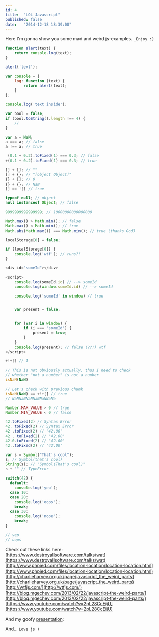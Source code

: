 ```yaml
---
id: 4
title:  "LOL Javascript"
published: false
date:   "2014-12-18 18:39:08"
---
```



Here I'm gonna show you some mad and weird js-examples. `_Enjoy :)`

```js
function alert(text) {
    return console.log(text);
}

alert('text');
```

```js
var console = {
    log: function (text) {
        return alert(text);
    }
};

console.log('text inside');
```


```js
var bool = false;
if (bool.toString().length !== 4) {
    //
}
```


```js
var a = NaN;
a === a; // false
a !== a; // true
```


```js
 (0.1 + 0.2).toFixed(1) === 0.3; // false
+(0.1 + 0.2).toFixed(1) === 0.3; // true
```


```js
[] + []; // ""
[] + {}; // "[object Object]"
{} + []; // 0
{} + {}; // NaN
[] == ![] // true
```


```js
typeof null; // object
null instanceof Object; // false
```


```js
9999999999999999; // 10000000000000000
```


```js
Math.max() > Math.min(); // false
Math.max() < Math.min(); // true
Math.abs(Math.max()) === Math.min(); // true (thanks God)
```


```js
localStorage[0] = false;

if (localStorage[0]) {
    console.log('wtf'); // runs?!
}
```



```js
<div id="someId"></div>

<script>
    console.log(someId.id) // --> someId
    console.log(window.someId.id) // --> someId

    console.log('someId' in window) // true


    var present = false;


    for (var i in window) {
        if (i === 'someId') {
            present = true;
        }
    }
    console.log(present); // false (??!) wtf
</script>
```

```js
+!+[] // 1
```

```js
// This is not obviously actually, thus I need to check
// whether "not a number" is not a number
isNaN(NaN)

// Let's check with previous chunk
isNaN(NaN) == +!+[] // true
// NaNNaNNaNNaNNaNNaNa

```

```js
Number.MAX_VALUE > 0 // true
Number.MIN_VALUE < 0 // false
```

```js
42.toFixed(2) // Syntax Error
42. toFixed(2) // Syntax Error
42 .toFixed(2) // "42.00"
42 . toFixed(2) // "42.00"
42.0.toFixed(2) // "42.00"
42..toFixed(2) // "42.00"
```

```js
var s = Symbol("That's cool");
s; // Symbol(that's cool)
String(s); // "Symbol(That's cool)"
s + "" // TypeError
```

```js
switch(42) {
  default:
    console.log('yep');
  case 10:
  case 20:
    console.log('oops');
    break;
  case 30:
    console.log('nope');
    break;
}

// yep
// oops
```

Check out these links here:  
[https://www.destroyallsoftware.com/talks/wat](https://www.destroyallsoftware.com/talks/wat)  
[http://www.phpied.com/files/location-location/location-location.html](http://www.phpied.com/files/location-location/location-location.html)  
[http://charlieharvey.org.uk/page/javascript_the_weird_parts](http://charlieharvey.org.uk/page/javascript_the_weird_parts)  
[http://wtfjs.com/](http://wtfjs.com/)  
[http://blog.mgechev.com/2013/02/22/javascript-the-weird-parts/](http://blog.mgechev.com/2013/02/22/javascript-the-weird-parts/)  
[https://www.youtube.com/watch?v=2pL28CcEijU](https://www.youtube.com/watch?v=2pL28CcEijU)

And my goofy [presentation](http://kartamyshev.github.io/js-humor):

And...
`Love js )`
